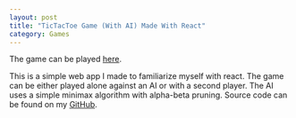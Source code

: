 ```yaml
---
layout: post
title: "TicTacToe Game (With AI) Made With React"
category: Games
---
```

The game can be played [here](https://nyuriumuri.github.io/tictactoe-react-game).

This is a simple web app I made to familiarize myself with react. The game can be either played alone against an AI or with a second player. The AI uses a simple minimax algorithm with alpha-beta pruning. Source code can be found on my [GitHub](https://github.com/nyuriumuri/tictactoe-react-game/).
